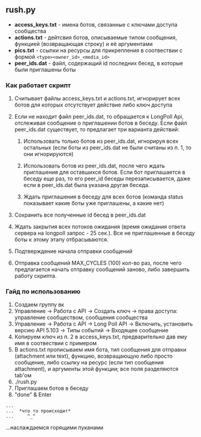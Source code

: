 ## rush.py
  - **access_keys.txt** - имена ботов, связанные с ключами доступа сообщества
  - **actions.txt** - дейтсвия ботов, описываемые типом сообщения, функцией (возвращающая строку) и её аргументами
  - **pics.txt** - ссылки на ресурсы для прикрепления в соотвествии с формой ```<type><owner_id>_<media_id>```
  - **peer_ids.dat** - файл, содержащий id последних бесед, в которые были приглашены боты
  
### Как работает скрипт
  1) Считывает файлы access_keys.txt и actions.txt, игнорирует всех ботов для которых отсутствует действие либо ключ доступа
  2) Если не находит файл peer_ids.dat, то обращается к LongPoll Api, отслеживая сообщение о приглашении ботов в беседу. Если файл peer_ids.dat существует, то предлагает три варианта действий:
  
      1) Использовать только ботов из peer_ids.dat, игнорируя всех остальных (если боты из peer_ids.dat не были считаны из п. 1, то они игнорируются)
      
      2) Использовать ботов из peer_ids.dat, после чего ждать приглашения для оставшихся ботов. Если бот приглашается в беседу еще раз, то его peer_id беседы перезаписывается, даже если в peer_ids.dat была указана другая беседа.
      
      3) Ждать приглашения в беседу для всех ботов (команда status показывает какие боты уже приглашены, а какие нет)
  3) Сохранить все полученные id бесед в peer_ids.dat
  4) Ждать закрытия всех потоков ожидания (время ожидания ответа сервера на longpoll запрос - 25 сек.). Все не приглашенные в беседу боты к этому этапу отбрасываются.
  5) Подтверждение начала отправки сообщений
  6) Отправка сообщений MAX_CYCLES (100) кол-во раз, после чего предлагается начать отправку сообщений заново, либо завершить работу скрипта.
  
### Гайд по использованию
  1) Создаем группу вк
  2) Управление -> Работа с API -> Создать ключ -> права доступа: управление сообществом, сообщения сообщества 
  3) Управление -> Работа с API -> Long Poll API -> Включить, установить версию API 5.103 -> Типы событий -> Входящее сообщение
  3) Копируем ключ из п. 2 в access_keys.txt, предварительно дав ему имя в соотвествии с примером
  4) В actions.txt прописываем имя бота, тип сообщения для отправки (attachment или text), функцию, возвращающую либо просто сообщение, либо ссылку на ресурс (если тип сообщения attachment), и аргументы этой функции; все поля разделяются tab'ом
  5) ./rush.py  
  6) Приглашаем ботов в беседу
  7) "done" & Enter
  ```
  ...  
  ...  *что то происходит*
  ...     ^_^
  ```
 ...наслаждаемся горящими пуканами
